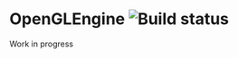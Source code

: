 # OpenGLEngine ![Build status](https://github.com/fs-sudoku/OpenGLEngine/actions/workflows/cmake.yml/badge.svg)

Work in progress
